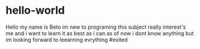 # hello-world
Hello my name is Beto im new to programing 
this subject really interest's me and i want to learn it as best as i can 
as of now i dont know anything but im looking forward to leearning evrything
#exited
